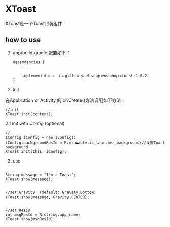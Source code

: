 # XToast
XToast是一个Toast封装组件

## how to use

1. app/build.gradle 配置如下：
   
   ```
   dependencies {
       ...
   
       implementation 'io.github.yueliangrensheng:xtoast:1.0.2'
   }
   ```

   
2. init

在Application or Activity 的 onCreate()方法调用如下方法：

```
//init
XToast.init(context);

```

2.1 init with Config (optional)

```
//
IConfig iConfig = new IConfig();
iConfig.backgroundResId = R.drawable.ic_launcher_background;//设置Toast background 
XToast.init(this, iConfig);
```

3. use
```

String message = "I'm a Toast";
XToast.show(message);


//set Gravity  (default: Gravity.Bottom)
XToast.show(message, Gravity.CENTER);


//set ResID
int msgResId = R.string.app_name;
XToast.show(msgResId);

```